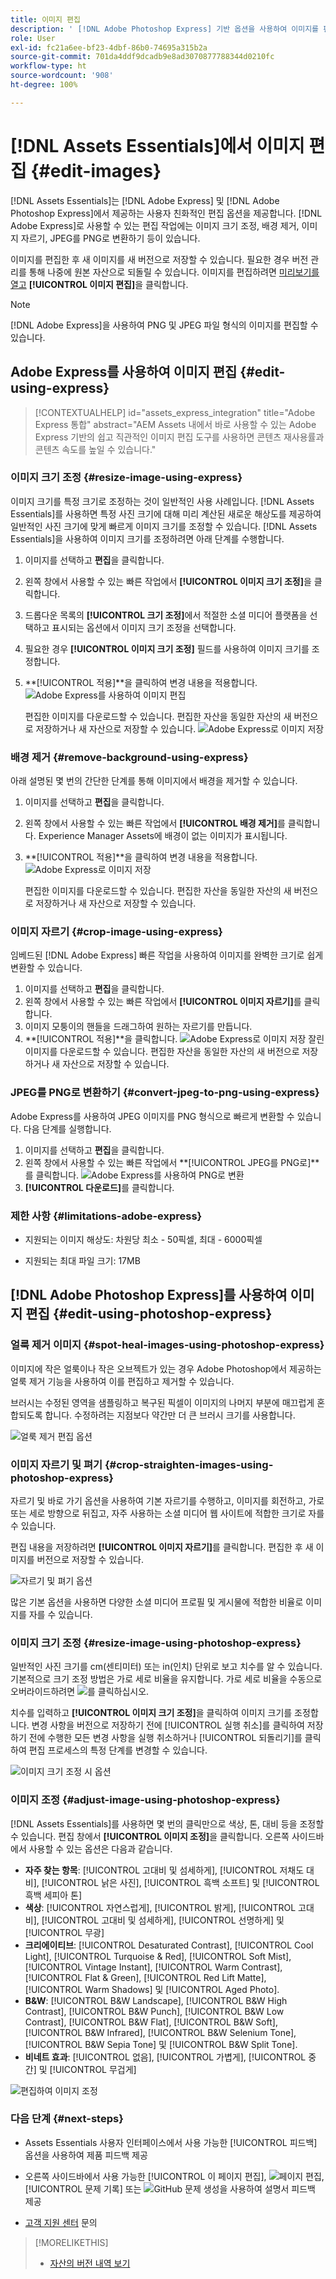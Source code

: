 ```yaml
---
title: 이미지 편집
description: ' [!DNL Adobe Photoshop Express] 기반 옵션을 사용하여 이미지를 편집하고 업데이트된 이미지를 버전으로 저장합니다.'
role: User
exl-id: fc21a6ee-bf23-4dbf-86b0-74695a315b2a
source-git-commit: 701da4ddf9dcadb9e8ad3070877788344d0210fc
workflow-type: ht
source-wordcount: '908'
ht-degree: 100%

---
```


# [!DNL Assets Essentials]에서 이미지 편집 {#edit-images}

[!DNL Assets Essentials]는 [!DNL Adobe Express] 및 [!DNL Adobe Photoshop Express]에서 제공하는 사용자 친화적인 편집 옵션을 제공합니다. [!DNL Adobe Express]로 사용할 수 있는 편집 작업에는 이미지 크기 조정, 배경 제거, 이미지 자르기, JPEG를 PNG로 변환하기 등이 있습니다.

이미지를 편집한 후 새 이미지를 새 버전으로 저장할 수 있습니다. 필요한 경우 버전 관리를 통해 나중에 원본 자산으로 되돌릴 수 있습니다. 이미지를 편집하려면 [미리보기를 열고](/help/using/navigate-view.md#preview-assets) **[!UICONTROL 이미지 편집]**&#x200B;을 클릭합니다.

>[!NOTE]
>
>[!DNL Adobe Express]을 사용하여 PNG 및 JPEG 파일 형식의 이미지를 편집할 수 있습니다.

<!--The editing actions that are available are Spot healing, Crop and straighten, Resize image, and Adjust image.-->

## Adobe Express를 사용하여 이미지 편집 {#edit-using-express}

>[!CONTEXTUALHELP]
>id="assets_express_integration"
>title="Adobe Express 통합"
>abstract="AEM Assets 내에서 바로 사용할 수 있는 Adobe Express 기반의 쉽고 직관적인 이미지 편집 도구를 사용하면 콘텐츠 재사용률과 콘텐츠 속도를 높일 수 있습니다."

### 이미지 크기 조정 {#resize-image-using-express}

이미지 크기를 특정 크기로 조정하는 것이 일반적인 사용 사례입니다. [!DNL Assets Essentials]를 사용하면 특정 사진 크기에 대해 미리 계산된 새로운 해상도를 제공하여 일반적인 사진 크기에 맞게 빠르게 이미지 크기를 조정할 수 있습니다. [!DNL Assets Essentials]을 사용하여 이미지 크기를 조정하려면 아래 단계를 수행합니다.

1. 이미지를 선택하고 **편집**&#x200B;을 클릭합니다.
2. 왼쪽 창에서 사용할 수 있는 빠른 작업에서 **[!UICONTROL 이미지 크기 조정]**&#x200B;을 클릭합니다.
3. 드롭다운 목록의 **[!UICONTROL 크기 조정]**&#x200B;에서 적절한 소셜 미디어 플랫폼을 선택하고 표시되는 옵션에서 이미지 크기 조정을 선택합니다.
4. 필요한 경우 **[!UICONTROL 이미지 크기 조정]** 필드를 사용하여 이미지 크기를 조정합니다.
5. **[!UICONTROL 적용]**을 클릭하여 변경 내용을 적용합니다.
   ![Adobe Express를 사용하여 이미지 편집](/help/using/assets/adobe-express-resize-image.png)

   편집한 이미지를 다운로드할 수 있습니다. 편집한 자산을 동일한 자산의 새 버전으로 저장하거나 새 자산으로 저장할 수 있습니다.
   ![Adobe Express로 이미지 저장](/help/using/assets/adobe-express-resize-save.png)

### 배경 제거 {#remove-background-using-express}

아래 설명된 몇 번의 간단한 단계를 통해 이미지에서 배경을 제거할 수 있습니다.

1. 이미지를 선택하고 **편집**&#x200B;을 클릭합니다.
2. 왼쪽 창에서 사용할 수 있는 빠른 작업에서 **[!UICONTROL 배경 제거]**&#x200B;를 클릭합니다. Experience Manager Assets에 배경이 없는 이미지가 표시됩니다.
3. **[!UICONTROL 적용]**을 클릭하여 변경 내용을 적용합니다.
   ![Adobe Express로 이미지 저장](/help/using/assets/adobe-express-remove-background.png)

   편집한 이미지를 다운로드할 수 있습니다. 편집한 자산을 동일한 자산의 새 버전으로 저장하거나 새 자산으로 저장할 수 있습니다.

### 이미지 자르기 {#crop-image-using-express}

임베드된 [!DNL Adobe Express] 빠른 작업을 사용하여 이미지를 완벽한 크기로 쉽게 변환할 수 있습니다.

1. 이미지를 선택하고 **편집**&#x200B;을 클릭합니다.
2. 왼쪽 창에서 사용할 수 있는 빠른 작업에서 **[!UICONTROL 이미지 자르기]**&#x200B;를 클릭합니다.
3. 이미지 모퉁이의 핸들을 드래그하여 원하는 자르기를 만듭니다.
4. **[!UICONTROL 적용]**을 클릭합니다.
   ![Adobe Express로 이미지 저장](/help/using/assets/adobe-express-crop-image.png)
잘린 이미지를 다운로드할 수 있습니다. 편집한 자산을 동일한 자산의 새 버전으로 저장하거나 새 자산으로 저장할 수 있습니다.

### JPEG를 PNG로 변환하기 {#convert-jpeg-to-png-using-express}

Adobe Express를 사용하여 JPEG 이미지를 PNG 형식으로 빠르게 변환할 수 있습니다. 다음 단계를 실행합니다.

1. 이미지를 선택하고 **편집**&#x200B;을 클릭합니다.
2. 왼쪽 창에서 사용할 수 있는 빠른 작업에서 **[!UICONTROL JPEG를 PNG로]**를 클릭합니다.
   ![Adobe Express를 사용하여 PNG로 변환](/help/using/assets/adobe-express-convert-image.png)
3. **[!UICONTROL 다운로드]**&#x200B;를 클릭합니다.

### 제한 사항 {#limitations-adobe-express}

* 지원되는 이미지 해상도: 차원당 최소 - 50픽셀, 최대 - 6000픽셀

* 지원되는 최대 파일 크기: 17MB

## [!DNL Adobe Photoshop Express]를 사용하여 이미지 편집 {#edit-using-photoshop-express}

<!--
After editing an image, you can save the new image as a new version. Versioning helps you to revert to the original asset later, if needed. To edit an image, [open its preview](/help/using/navigate-view.md#preview-assets) and click **[!UICONTROL Edit Image]** ![edit icon](assets/do-not-localize/edit-icon.png) from the rail on the right.

![Options to edit an image](assets/edit-image2.png)

*Figure: The options to edit images are powered by [!DNL Adobe Photoshop Express].*
-->

### 얼룩 제거 이미지 {#spot-heal-images-using-photoshop-express}

이미지에 작은 얼룩이나 작은 오브젝트가 있는 경우 Adobe Photoshop에서 제공하는 얼룩 제거 기능을 사용하여 이를 편집하고 제거할 수 있습니다.

브러시는 수정된 영역을 샘플링하고 복구된 픽셀이 이미지의 나머지 부분에 매끄럽게 혼합되도록 합니다. 수정하려는 지점보다 약간만 더 큰 브러시 크기를 사용합니다.

![얼룩 제거 편집 옵션](assets/edit-spot-healing.png)

<!-- 
TBD: See if we should give backlinks to PS docs for these concepts.
For more information about how Spot Healing works in Photoshop, see [retouching and repairing photos](https://helpx.adobe.com/photoshop/using/retouching-repairing-images.html). 
-->

### 이미지 자르기 및 펴기 {#crop-straighten-images-using-photoshop-express}

자르기 및 바로 가기 옵션을 사용하여 기본 자르기를 수행하고, 이미지를 회전하고, 가로 또는 세로 방향으로 뒤집고, 자주 사용하는 소셜 미디어 웹 사이트에 적합한 크기로 자를 수 있습니다.

편집 내용을 저장하려면 **[!UICONTROL 이미지 자르기]**&#x200B;를 클릭합니다. 편집한 후 새 이미지를 버전으로 저장할 수 있습니다.

![자르기 및 펴기 옵션](assets/edit-crop-straighten.png)

많은 기본 옵션을 사용하면 다양한 소셜 미디어 프로필 및 게시물에 적합한 비율로 이미지를 자를 수 있습니다.

### 이미지 크기 조정 {#resize-image-using-photoshop-express}

일반적인 사진 크기를 cm(센티미터) 또는 in(인치) 단위로 보고 치수를 알 수 있습니다. 기본적으로 크기 조정 방법은 가로 세로 비율을 유지합니다. 가로 세로 비율을 수동으로 오버라이드하려면 ![](assets/do-not-localize/lock-closed-icon.png)를 클릭하십시오.

치수를 입력하고 **[!UICONTROL 이미지 크기 조정]**&#x200B;을 클릭하여 이미지 크기를 조정합니다. 변경 사항을 버전으로 저장하기 전에 [!UICONTROL 실행 취소]를 클릭하여 저장하기 전에 수행한 모든 변경 사항을 실행 취소하거나 [!UICONTROL 되돌리기]를 클릭하여 편집 프로세스의 특정 단계를 변경할 수 있습니다.

![이미지 크기 조정 시 옵션](assets/resize-image.png)

### 이미지 조정 {#adjust-image-using-photoshop-express}

[!DNL Assets Essentials]를 사용하면 몇 번의 클릭만으로 색상, 톤, 대비 등을 조정할 수 있습니다. 편집 창에서 **[!UICONTROL 이미지 조정]**&#x200B;을 클릭합니다. 오른쪽 사이드바에서 사용할 수 있는 옵션은 다음과 같습니다.

* **자주 찾는 항목**: [!UICONTROL 고대비 및 섬세하게], [!UICONTROL 저채도 대비], [!UICONTROL 낡은 사진], [!UICONTROL 흑백 소프트] 및 [!UICONTROL 흑백 세피아 톤]
* **색상**: [!UICONTROL 자연스럽게], [!UICONTROL 밝게], [!UICONTROL 고대비], [!UICONTROL 고대비 및 섬세하게], [!UICONTROL 선명하게] 및 [!UICONTROL 무광]
* **크리에이티브**: [!UICONTROL Desaturated Contrast], [!UICONTROL Cool Light], [!UICONTROL Turquoise &amp; Red], [!UICONTROL Soft Mist], [!UICONTROL Vintage Instant], [!UICONTROL Warm Contrast], [!UICONTROL Flat &amp; Green], [!UICONTROL Red Lift Matte], [!UICONTROL Warm Shadows] 및 [!UICONTROL Aged Photo].
* **B&amp;W**: [!UICONTROL B&amp;W Landscape], [!UICONTROL B&amp;W High Contrast], [!UICONTROL B&amp;W Punch], [!UICONTROL B&amp;W Low Contrast], [!UICONTROL B&amp;W Flat], [!UICONTROL B&amp;W Soft], [!UICONTROL B&amp;W Infrared], [!UICONTROL B&amp;W Selenium Tone], [!UICONTROL B&amp;W Sepia Tone] 및 [!UICONTROL B&amp;W Split Tone].
* **비네트 효과**: [!UICONTROL 없음], [!UICONTROL 가볍게], [!UICONTROL 중간] 및 [!UICONTROL 무겁게]

![편집하여 이미지 조정](assets/adjust-image.png)

<!--
TBD: Insert a video of the available social media options.
-->

### 다음 단계 {#next-steps}

* Assets Essentials 사용자 인터페이스에서 사용 가능한 [!UICONTROL 피드백] 옵션을 사용하여 제품 피드백 제공

* 오른쪽 사이드바에서 사용 가능한 [!UICONTROL 이 페이지 편집], ![페이지 편집](assets/do-not-localize/edit-page.png), [!UICONTROL 문제 기록] 또는 ![GitHub 문제 생성](assets/do-not-localize/github-issue.png)을 사용하여 설명서 피드백 제공

* [고객 지원 센터](https://experienceleague.adobe.com/?support-solution=General#support) 문의

>[!MORELIKETHIS]
>
>* [자산의 버전 내역 보기](/help/using/navigate-view.md)

